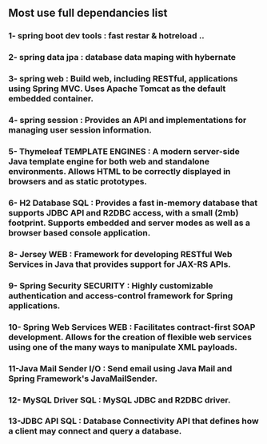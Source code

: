 ## Most use full dependancies list
### 1- spring boot dev tools : fast restar & hotreload ..
### 2- spring data jpa : database data maping with hybernate
### 3- spring web : Build web, including RESTful, applications using Spring MVC. Uses Apache Tomcat as the default embedded container.
### 4- spring session : Provides an API and implementations for managing user session information.
### 5- Thymeleaf TEMPLATE ENGINES : A modern server-side Java template engine for both web and standalone environments. Allows HTML to be correctly displayed in browsers and as static prototypes.
### 6- H2 Database SQL : Provides a fast in-memory database that supports JDBC API and R2DBC access, with a small (2mb) footprint. Supports embedded and server modes as well as a browser based console application.
### 8- Jersey WEB : Framework for developing RESTful Web Services in Java that provides support for JAX-RS APIs.
### 9- Spring Security SECURITY : Highly customizable authentication and access-control framework for Spring applications.
### 10- Spring Web Services WEB : Facilitates contract-first SOAP development. Allows for the creation of flexible web services using one of the many ways to manipulate XML payloads.
### 11-Java Mail Sender I/O : Send email using Java Mail and Spring Framework's JavaMailSender.
### 12- MySQL Driver SQL : MySQL JDBC and R2DBC driver.
### 13-JDBC API SQL : Database Connectivity API that defines how a client may connect and query a database.
